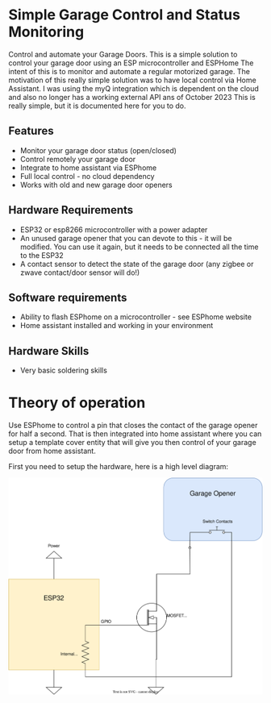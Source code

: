 # Simple Garage Control and Status Monitoring

Control and automate your Garage Doors.
This is a simple solution to control your garage door using an ESP microcontroller and ESPHome  The intent of this is to monitor and automate a regular motorized garage.
The motivation of this really simple solution was to have local control via Home Assistant.  I was using the myQ integration which is dependent on the cloud and also no longer has a working external API ans of October 2023
This is really simple, but it is documented here for you to do. 

## Features
- Monitor your garage door status (open/closed)
- Control remotely your garage door
- Integrate to home assistant via ESPhome
- Full local control - no cloud dependency
- Works with old and new garage door openers

## Hardware Requirements
- ESP32 or esp8266 microcontroller with a power adapter
- An unused garage opener that you can devote to this - it will be modified.  You can use it again, but it needs to be connected all the time to the ESP32
- A contact sensor to detect the state of the garage door (any zigbee or zwave contact/door sensor will do!)

## Software requirements
- Ability to flash ESPhome on a microcontroller - see ESPhome website
- Home assistant installed and working in your environment

## Hardware Skills
- Very basic soldering skills

# Theory of operation

Use ESPhome to control a pin that closes the contact of the garage opener for half a second.  That is then integrated into home assistant where you can setup a template cover entity that will give you then control of your garage door from home assistant. 

First you need to setup the hardware, here is a high level diagram:

![alt text](https://github.com/fgonza2/simplegaragecontrol/blob/main/main%20diagram.svg)

